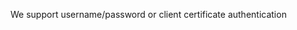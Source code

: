 We support username/password or client certificate authentication
<!-- nifiConfig to be updated -->
